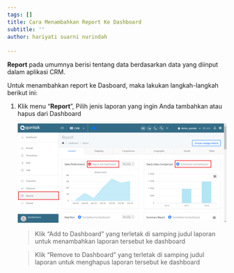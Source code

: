 ```yaml
---
tags: []
title: Cara Menambahkan Report Ke Dashboard
subtitle: ''
author: hariyati suarni nurindah

---
```

**Report** pada umumnya berisi tentang data berdasarkan data yang diinput dalam aplikasi CRM.

Untuk menambahkan report ke Dasboard, maka lakukan langkah-langkah berikut ini:

1. Klik menu “**Report**”, Pilih jenis laporan yang ingin Anda tambahkan atau hapus dari Dashboard

   ![](/uploads/report-dashboard.PNG)

   > Klik “Add to Dashboard” yang terletak di samping judul laporan untuk menambahkan laporan tersebut ke dashboard

   > Klik “Remove to Dashboard” yang terletak di samping judul laporan untuk menghapus laporan tersebut ke dashboard